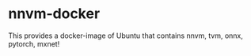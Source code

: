 # nnvm-docker

This provides a docker-image of Ubuntu that contains nnvm, tvm, onnx, pytorch, mxnet!
